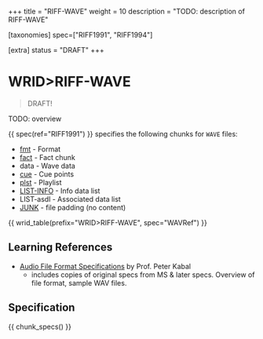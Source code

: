 +++
title = "RIFF-WAVE"
weight = 10
description = "TODO: description of RIFF-WAVE"

[taxonomies]
spec=["RIFF1991", "RIFF1994"]

[extra]
status = "DRAFT"
+++

# WRID>RIFF-WAVE

> DRAFT!

TODO: overview

{{ spec(ref="RIFF1991") }} specifies the following chunks for `WAVE` files: 


* [fmt](@/chunk/fmt.md) - Format
* [fact](@/chunk/fact.md) - Fact chunk
* data - Wave data
* [cue](@/chunk/cue.md) - Cue points
* [plst](@/chunk/plst.md) - Playlist
* [LIST-INFO](@/chunk/info.md) - Info data list
* LIST-asdl - Associated data list
* [JUNK](@/chunk/junk.md) - file padding (no content)

{{ wrid_table(prefix="WRID>RIFF-WAVE", spec="WAVRef") }}

## Learning References

* [Audio File Format Specifications](https://www.mmsp.ece.mcgill.ca/Documents/AudioFormats/WAVE/WAVE.html) by Prof. Peter Kabal
  * includes copies of original specs from MS & later specs. Overview of file format, sample WAV files. 

## Specification

{{ chunk_specs() }}

